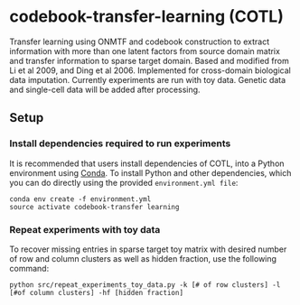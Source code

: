 # codebook-transfer-learning (COTL)
Transfer learning using ONMTF and codebook construction to extract information with more than one latent factors from source domain matrix and transfer information to sparse target domain. Based and modified from Li et al 2009, and Ding et al 2006. Implemented for cross-domain biological data imputation. Currently experiments are run with toy data. Genetic data and single-cell data will be added after processing.

## Setup
### Install dependencies required to run experiments
It is recommended that users install dependencies of COTL, into a Python environment using [Conda](https://conda.io/miniconda.html). To install Python and other dependencies, which you can do directly using the provided `environment.yml file`:

    conda env create -f environment.yml
    source activate codebook-transfer learning

### Repeat experiments with toy data
To recover missing entries in sparse target toy matrix with desired number of row and column clusters as well as hidden fraction, use the following command:
    
    python src/repeat_experiments_toy_data.py -k [# of row clusters] -l [#of column clusters] -hf [hidden fraction]
 
